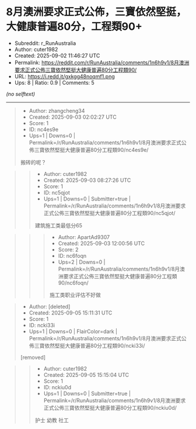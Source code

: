 # 8月澳洲要求正式公佈，三寶依然堅挺，大健康普遍80分，工程類90+

- Subreddit: r_RunAustralia
- Author: cuter1982
- Created: 2025-09-02 11:46:27 UTC
- Permalink: https://reddit.com/r/RunAustralia/comments/1n6h9v1/8月澳洲要求正式公佈三寶依然堅挺大健康普遍80分工程類90/
- URL: https://i.redd.it/gxkgg48noqmf1.png
- Ups: 8 | Ratio: 0.9 | Comments: 5

_(no selftext)_

---

> - Author: zhangcheng34
> - Created: 2025-09-03 02:02:27 UTC
> - Score: 1
> - ID: nc4es9e
> - Ups=1 | Downs=0 | Permalink=/r/RunAustralia/comments/1n6h9v1/8月澳洲要求正式公佈三寶依然堅挺大健康普遍80分工程類90/nc4es9e/
>
> 搬砖的呢？

>> - Author: cuter1982
>> - Created: 2025-09-03 08:27:26 UTC
>> - Score: 1
>> - ID: nc5qjot
>> - Ups=1 | Downs=0 | Submitter=true | Permalink=/r/RunAustralia/comments/1n6h9v1/8月澳洲要求正式公佈三寶依然堅挺大健康普遍80分工程類90/nc5qjot/
>>
>> 建筑施工类最低分65

>>> - Author: ApartAd9307
>>> - Created: 2025-09-03 12:00:56 UTC
>>> - Score: 2
>>> - ID: nc6foqn
>>> - Ups=2 | Downs=0 | Permalink=/r/RunAustralia/comments/1n6h9v1/8月澳洲要求正式公佈三寶依然堅挺大健康普遍80分工程類90/nc6foqn/
>>>
>>> 施工类职业评估不好做

> - Author: [deleted]
> - Created: 2025-09-05 15:11:31 UTC
> - Score: 1
> - ID: ncki33i
> - Ups=1 | Downs=0 | FlairColor=dark | Permalink=/r/RunAustralia/comments/1n6h9v1/8月澳洲要求正式公佈三寶依然堅挺大健康普遍80分工程類90/ncki33i/
>
> [removed]

>> - Author: cuter1982
>> - Created: 2025-09-05 15:15:04 UTC
>> - Score: 1
>> - ID: nckiu0d
>> - Ups=1 | Downs=0 | Submitter=true | Permalink=/r/RunAustralia/comments/1n6h9v1/8月澳洲要求正式公佈三寶依然堅挺大健康普遍80分工程類90/nckiu0d/
>>
>> 护士 幼教 社工
